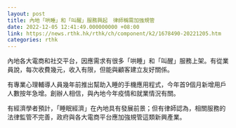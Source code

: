 ```yaml
---
layout: post
title: 內地「哄睡」和「叫醒」服務興起　律師稱需加強規管
date: 2022-12-05 12:41:49.000000000 +08:00
link: https://news.rthk.hk/rthk/ch/component/k2/1678490-20221205.htm
categories: rthk
---
```


內地各大電商和社交平台，因應需求有很多「哄睡」和「叫醒」服務上架。有從業員說，每次收費幾元，收入有限，但能與顧客建立友好關係。

有專業心理輔導人員幾年前推出幫助入睡的手機應用程式，今年首9個月新增用戶人數按年急增。創辦人相信，與內地今年疫情和就業情況有關。

有經濟學者預計，「睡眠經濟」在內地具有發展前景；但有律師認為，相關服務的法律監管不完善，政府與各大電商平台應加強規管這類新興產業。
